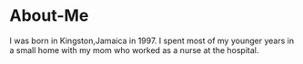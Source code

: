 # About-Me
  I was born in Kingston,Jamaica in 1997. I spent most of my younger years in a small home with my mom who worked as a nurse at the hospital.
